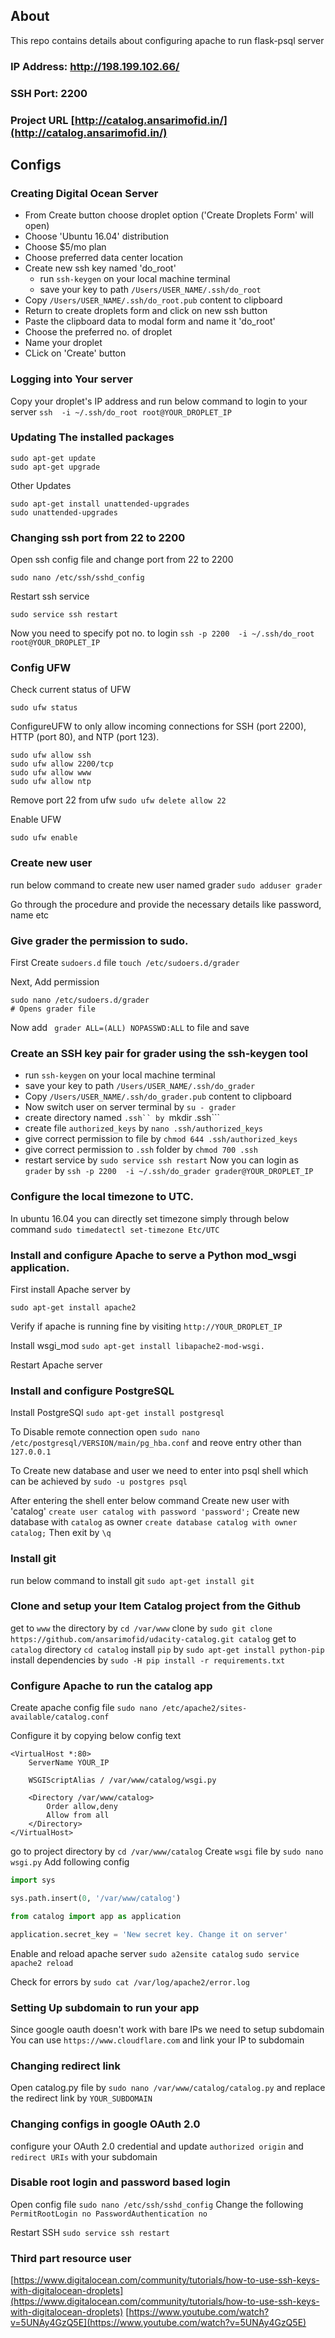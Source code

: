 ## About
This repo contains details about configuring apache to run flask-psql server
### IP Address: http://198.199.102.66/
### SSH Port: 2200
### Project URL [http://catalog.ansarimofid.in/](http://catalog.ansarimofid.in/)
## Configs
### Creating Digital Ocean Server
* From Create button choose droplet option ('Create Droplets Form' will open)
* Choose 'Ubuntu 16.04' distribution
* Choose $5/mo plan
* Choose preferred data center location
* Create new ssh key named 'do_root'
    * run ```ssh-keygen``` on your local machine terminal
    * save your key to path ```/Users/USER_NAME/.ssh/do_root```
* Copy  ```/Users/USER_NAME/.ssh/do_root.pub``` content to clipboard
* Return to create droplets form and click on new ssh button
* Paste the clipboard data to modal form and name it 'do_root'
* Choose the preferred no. of droplet
* Name your droplet
* CLick on 'Create' button

### Logging into Your server
Copy your droplet's IP address
and run below command to login to your server
```ssh  -i ~/.ssh/do_root root@YOUR_DROPLET_IP```
### Updating The installed packages
```
sudo apt-get update
sudo apt-get upgrade
```
Other Updates
```
sudo apt-get install unattended-upgrades
sudo unattended-upgrades
```

### Changing ssh port from 22 to 2200
Open ssh config file and change port from 22 to 2200
```
sudo nano /etc/ssh/sshd_config
```

Restart ssh service
```
sudo service ssh restart
```
 
 Now you need to specify pot no. to login
```ssh -p 2200  -i ~/.ssh/do_root root@YOUR_DROPLET_IP```

### Config UFW
Check current status of UFW
```
sudo ufw status
```

ConfigureUFW to only allow incoming connections for SSH (port 2200), HTTP (port 80), and NTP (port 123).

```
sudo ufw allow ssh
sudo ufw allow 2200/tcp
sudo ufw allow www
sudo ufw allow ntp
```

Remove port 22 from ufw
`sudo ufw delete allow 22`

Enable UFW
```
sudo ufw enable
```

### Create new user
run below command to create new user named grader
```sudo adduser grader```

Go through the procedure and provide the necessary details like password, name etc

### Give grader the permission to sudo.
First Create ```sudoers.d``` file
```touch /etc/sudoers.d/grader```

Next, Add permission
```
sudo nano /etc/sudoers.d/grader
# Opens grader file
```

Now add ``` grader ALL=(ALL) NOPASSWD:ALL``` to file and save

### Create an SSH key pair for grader using the ssh-keygen tool
* run ```ssh-keygen``` on your local machine terminal
* save your key to path ```/Users/USER_NAME/.ssh/do_grader```
* Copy  ```/Users/USER_NAME/.ssh/do_grader.pub``` content to clipboard
* Now switch user on server terminal by ```su - grader```
* create directory named ```.ssh`` by ```mkdir .ssh```
* create file ```authorized_keys``` by ```nano .ssh/authorized_keys```
* give correct permission to file by ```chmod 644 .ssh/authorized_keys```
* give correct permission to `.ssh` folder by `chmod 700 .ssh`
* restart service by `sudo service ssh restart`
Now you can login as `grader` by `ssh -p 2200  -i ~/.ssh/do_grader grader@YOUR_DROPLET_IP`

### Configure the local timezone to UTC.
In ubuntu 16.04 you can directly set timezone simply through below command
`sudo timedatectl set-timezone Etc/UTC`

### Install and configure Apache to serve a Python mod_wsgi application.
First install Apache server by
```
sudo apt-get install apache2
```

Verify if apache is running fine by visiting
`http://YOUR_DROPLET_IP`

Install wsgi_mod
`sudo apt-get install libapache2-mod-wsgi.`

Restart Apache server

### Install and configure PostgreSQL

Install PostgreSQl
`sudo apt-get install postgresql`

To Disable remote connection open `sudo nano /etc/postgresql/VERSION/main/pg_hba.conf` and reove entry other than `127.0.0.1`

To Create new database and user we need to enter into psql shell which can be achieved by `sudo -u postgres psql`

After entering the shell enter below command
Create new user with 'catalog' `create user catalog with password 'password';`
Create new database with `catalog` as owner `create database catalog with owner catalog;`
Then exit by `\q`

### Install git
run below command to install git
`sudo apt-get install git` 

### Clone and setup your Item Catalog project from the Github

get to `www` the directory by `cd /var/www`
clone by `sudo git clone https://github.com/ansarimofid/udacity-catalog.git catalog`
get to `catalog` directory `cd catalog`
install `pip` by `sudo apt-get install python-pip`
install dependencies by `sudo -H pip install -r requirements.txt`

### Configure Apache to run the catalog app
Create apache config file
`sudo nano /etc/apache2/sites-available/catalog.conf`

Configure it by copying below config text
```
<VirtualHost *:80>
    ServerName YOUR_IP

    WSGIScriptAlias / /var/www/catalog/wsgi.py

    <Directory /var/www/catalog>
        Order allow,deny
        Allow from all
    </Directory>
</VirtualHost>
```

go to project directory by `cd /var/www/catalog`
Create  `wsgi` file by `sudo nano wsgi.py`
Add following config
```python
import sys

sys.path.insert(0, '/var/www/catalog')

from catalog import app as application

application.secret_key = 'New secret key. Change it on server'
```

Enable and reload apache server
`sudo a2ensite catalog`
`sudo service apache2 reload`

Check for errors by `sudo cat /var/log/apache2/error.log`

### Setting Up subdomain to run your app
Since google oauth doesn't work with bare IPs we need to setup subdomain
You can use `https://www.cloudflare.com` and link your IP to subdomain

### Changing redirect link
Open catalog.py file by `sudo nano /var/www/catalog/catalog.py` and replace the redirect link by `YOUR_SUBDOMAIN`
### Changing configs in google OAuth 2.0
configure your OAuth 2.0 credential and update `authorized origin` and `redirect URIs` with your subdomain

### Disable root login and password based login
Open config file `sudo nano /etc/ssh/sshd_config`
Change the following
`
PermitRootLogin no
PasswordAuthentication no
`

Restart SSH
`sudo service ssh restart`

### Third part resource user
[https://www.digitalocean.com/community/tutorials/how-to-use-ssh-keys-with-digitalocean-droplets](https://www.digitalocean.com/community/tutorials/how-to-use-ssh-keys-with-digitalocean-droplets)
[https://www.youtube.com/watch?v=5UNAy4GzQ5E](https://www.youtube.com/watch?v=5UNAy4GzQ5E)
